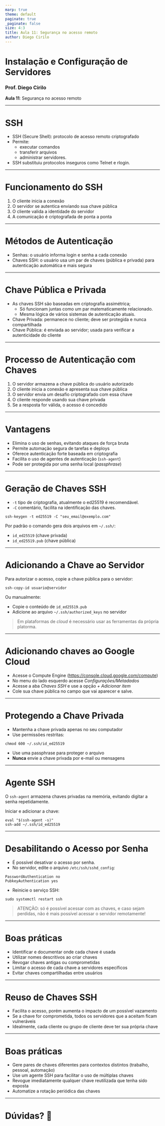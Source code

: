 ```yaml
---
marp: true
theme: default
paginate: true
_paginate: false
size: 4:3
title: Aula 11: Segurança no acesso remoto
author: Diego Cirilo
---
```

<style>
img, table {
  display: block;
  margin: 0 auto;
}
</style>

# <!-- fit --> Instalação e Configuração de Servidores

### Prof. Diego Cirilo

**Aula 11**: Segurança no acesso remoto

---
# SSH

- SSH (Secure Shell): protocolo de acesso remoto criptografado
- Permite: 
    - executar comandos
    - transferir arquivos
    - administrar servidores.  
- SSH substituiu protocolos inseguros como Telnet e rlogin.  

---
# Funcionamento do SSH

1. O cliente inicia a conexão  
2. O servidor se autentica enviando sua chave pública  
3. O cliente valida a identidade do servidor  
4. A comunicação é criptografada de ponta a ponta  

---
# Métodos de Autenticação

- Senhas: o usuário informa login e senha a cada conexão  
- Chaves SSH: o usuário usa um par de chaves (pública e privada) para autenticação automática e mais segura  

---
# Chave Pública e Privada

- As chaves SSH são baseadas em criptografia assimétrica;
    - Só funcionam juntas como um par matematicamente relacionado.  
    - Mesma lógica de vários sistemas de autenticação atuais.
- Chave Privada: permanece no cliente; deve ser protegida e nunca compartilhada  
- Chave Pública: é enviada ao servidor; usada para verificar a autenticidade do cliente  

---
# Processo de Autenticação com Chaves

1. O servidor armazena a chave pública do usuário autorizado  
2. O cliente inicia a conexão e apresenta sua chave pública  
3. O servidor envia um desafio criptografado com essa chave  
4. O cliente responde usando sua chave privada  
5. Se a resposta for válida, o acesso é concedido  

---
# Vantagens

- Elimina o uso de senhas, evitando ataques de força bruta  
- Permite automação segura de tarefas e deploys  
- Oferece autenticação forte baseada em criptografia  
- Facilita o uso de agentes de autenticação (`ssh-agent`)  
- Pode ser protegida por uma senha local (*passphrase*)  

---
# Geração de Chaves SSH

- `-t` tipo de criptografia, atualmente o ed25519 é recomendável. 
- `-C` comentário, facilita na identificação das chaves.

```
ssh-keygen -t ed25519 -C "seu_email@exemplo.com"
```

Por padrão o comando gera dois arquivos em `~/.ssh/`:

- `id_ed25519` (chave privada)  
- `id_ed25519.pub` (chave pública)  

---
# Adicionando a Chave ao Servidor

Para autorizar o acesso, copie a chave pública para o servidor:

```
ssh-copy-id usuario@servidor
```

Ou manualmente:

- Copie o conteúdo de `id_ed25519.pub`  
- Adicione ao arquivo `~/.ssh/authorized_keys` no servidor  

> Em plataformas de *cloud* é necessário usar as ferramentas da própria platorma.

---
# Adicionando chaves ao Google Cloud
- Acesse o Compute Engine (https://console.cloud.google.com/compute)
- No menu do lado esquerdo acesse *Configurações/Metadados*
- Acesse a aba *Chaves SSH* e use a opção *+ Adicionar item*
- Cole sua chave pública no campo que vai aparecer e salve.

---
# Protegendo a Chave Privada

- Mantenha a chave privada apenas no seu computador  
- Use permissões restritas:

```
chmod 600 ~/.ssh/id_ed25519
```

- Use uma passphrase para proteger o arquivo  
- **Nunca** envie a chave privada por e-mail ou mensagens  

---
# Agente SSH

O `ssh-agent` armazena chaves privadas na memória, evitando digitar a senha repetidamente.

Iniciar e adicionar a chave:

```
eval "$(ssh-agent -s)"
ssh-add ~/.ssh/id_ed25519
```

---
# Desabilitando o Acesso por Senha

- É possível desativar o acesso por senha.
- No servidor, edite o arquivo `/etc/ssh/sshd_config`:

```
PasswordAuthentication no
PubkeyAuthentication yes
```

- Reinicie o serviço SSH:

```
sudo systemctl restart ssh
```

> ATENÇÃO: só é possível acessar com as chaves, e caso sejam perdidas, não é mais possível acessar o servidor remotamente!

---
# Boas práticas

- Identificar e documentar onde cada chave é usada  
- Utilizar nomes descritivos ao criar chaves  
- Revogar chaves antigas ou comprometidas  
- Limitar o acesso de cada chave a servidores específicos  
- Evitar chaves compartilhadas entre usuários  

---
# Reuso de Chaves SSH

- Facilita o acesso, porém aumenta o impacto de um possível vazamento  
- Se a chave for comprometida, todos os servidores que a aceitam ficam vulneráveis  
- Idealmente, cada cliente ou grupo de cliente deve ter sua própria chave  

---
# Boas práticas

- Gere pares de chaves diferentes para contextos distintos (trabalho, pessoal, automação)  
- Use um agente SSH para facilitar o uso de múltiplas chaves  
- Revogue imediatamente qualquer chave reutilizada que tenha sido exposta  
- Automatize a rotação periódica das chaves  

---
# <!--fit--> Dúvidas? 🤔
